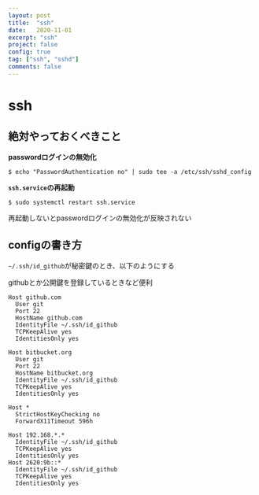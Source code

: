 ```yaml
---
layout: post
title:  "ssh"
date:   2020-11-01
excerpt: "ssh"
project: false
config: true
tag: ["ssh", "sshd"]
comments: false
---
```


# ssh

## 絶対やっておくべきこと

**passwordログインの無効化**  
```console
$ echo "PasswordAuthentication no" | sudo tee -a /etc/ssh/sshd_config
```

**`ssh.service`の再起動**
```console
$ sudo systemctl restart ssh.service
```
再起動しないとpasswordログインの無効化が反映されない

## configの書き方

`~/.ssh/id_github`が秘密鍵のとき、以下のようにする  

githubとか公開鍵を登録しているときなど便利  

```config
Host github.com 
  User git                                       
  Port 22                                        
  HostName github.com                            
  IdentityFile ~/.ssh/id_github
  TCPKeepAlive yes                               
  IdentitiesOnly yes 

Host bitbucket.org
  User git                                       
  Port 22                                        
  HostName bitbucket.org
  IdentityFile ~/.ssh/id_github
  TCPKeepAlive yes                               
  IdentitiesOnly yes 

Host *
  StrictHostKeyChecking no
  ForwardX11Timeout 596h

Host 192.168.*.*
  IdentityFile ~/.ssh/id_github
  TCPKeepAlive yes                               
  IdentitiesOnly yes 
Host 2620:9b::*
  IdentityFile ~/.ssh/id_github
  TCPKeepAlive yes                               
  IdentitiesOnly yes
```

